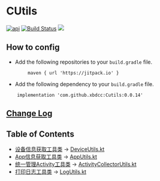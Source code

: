 # CUtils

[![api](https://img.shields.io/badge/API-19+-brightgreen.svg)](https://android-arsenal.com/api?level=19)
[![Build Status](https://travis-ci.org/xbdcc/CUtils.svg?branch=master)](https://travis-ci.org/xbdcc/CUtils)
[![](https://jitpack.io/v/xbdcc/cutils.svg)](https://jitpack.io/#xbdcc/cutils)

## How to config

- Add the following repositories to your `build.gradle` file.
```
        maven { url 'https://jitpack.io' }
```

- Add the following dependency to your `build.gradle` file.
```
    implementation 'com.github.xbdcc:Cutils:0.0.14'
```


## [Change Log](CHANGELOG.md)



## Table of Contents

- [设备信息获取工具类](notes/util/DeviceUtils.md) -> [DeviceUtils.kt][DeviceUtils.kt]
- [App信息获取工具类](notes/util/AppUtils.md) -> [AppUtils.kt][AppUtils.kt]
- [统一管理Activity工具类](notes/util/ActivityCollectorUtils.md) -> [ActivityCollectorUtils.kt][ActivityCollectorUtils.kt]
- [打印日志工具类](notes/util/ActivityCollectorUtils.md) -> [LogUtils.kt][LogUtils.kt]

[DeviceUtils.kt]: cutils/src/main/java/com/carlos/cutils/util/DeviceUtils.kt
[AppUtils.kt]: cutils/src/main/java/com/carlos/cutils/util/AppUtils.kt
[ActivityCollectorUtils.kt]: cutils/src/main/java/com/carlos/cutils/util/ActivityCollectorUtils.kt
[DeviceUtils.kt]: cutils/src/main/java/com/carlos/cutils/util/DeviceUtils.kt
[LogUtils.kt]: cutils/src/main/java/com/carlos/cutils/util/LogUtils.kt

